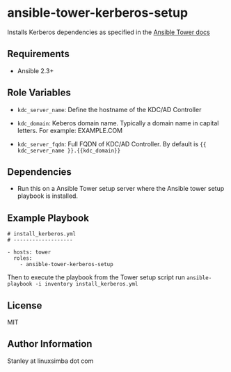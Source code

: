 ansible-tower-kerberos-setup
=========

Installs Kerberos dependencies as specified in the [Ansible Tower docs](http://docs.ansible.com/ansible/latest/intro_windows.html#installing-python-kerberos-dependencies)

Requirements
------------

* Ansible 2.3+

Role Variables
--------------

* ``kdc_server_name``: Define the hostname of the KDC/AD Controller

* ``kdc_domain``: Keberos domain name. Typically a domain name in capital letters. For example: EXAMPLE.COM

* ``kdc_server_fqdn``: Full FQDN of KDC/AD Controller. By default is ``{{ kdc_server_name }}.{{kdc_domain}}``

Dependencies
------------


* Run this on a Ansible Tower setup server where the Ansible tower setup playbook is installed.

Example Playbook
----------------

```
# install_kerberos.yml
# -------------------

- hosts: tower
  roles:
    - ansible-tower-kerberos-setup
```

Then to execute the playbook from the Tower setup script run `` ansible-playbook -i inventory install_kerberos.yml ``

License
-------

MIT

Author Information
------------------

Stanley at linuxsimba dot com
